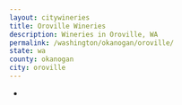 ```yaml
---
layout: citywineries
title: Oroville Wineries
description: Wineries in Oroville, WA
permalink: /washington/okanogan/oroville/
state: wa
county: okanogan
city: oroville
---
```

-
